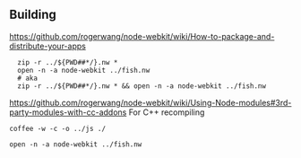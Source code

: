 ## Building

https://github.com/rogerwang/node-webkit/wiki/How-to-package-and-distribute-your-apps

```
  zip -r ../${PWD##*/}.nw *
  open -n -a node-webkit ../fish.nw
  # aka
  zip -r ../${PWD##*/}.nw * && open -n -a node-webkit ../fish.nw
```


https://github.com/rogerwang/node-webkit/wiki/Using-Node-modules#3rd-party-modules-with-cc-addons
For C++ recompiling

```
coffee -w -c -o ../js ./
```


```
open -n -a node-webkit ../fish.nw
```